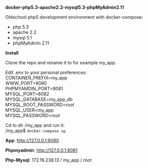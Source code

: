 **docker-php5.3-apache2.2-mysql5.3-phpMyAdmin2.11**

Oldschool php5 development environment with docker-compose:
- php 5.3
- apache 2.2
- mysql 5.1
- phpMyAdmin 2.11

**Install**

Clone the repo and rename it to for example my_app.

Edit .env to your personal preferences: \
CONTAINER_PREFIX=my_app \
WWW_PORT=8080 \
PHPMYAMDIN_PORT=8081 \
MYSQL_PORT=8082 \
MYSQL_DATABASE=my_app_db \
MYSQL_ROOT_PASSWORD=root \
MYSQL_USER=my_app \
MYSQL_PASSWORD=root

Cd to dir /my_app and run it: \
/my_app$ `docker-compose up`

**App**: http://127.0.0.1:8080 

**Phpmyadmin**: http://127.0.0.1:8081

**Php-Mysql**: 172.16.238.13 / my_app / root


